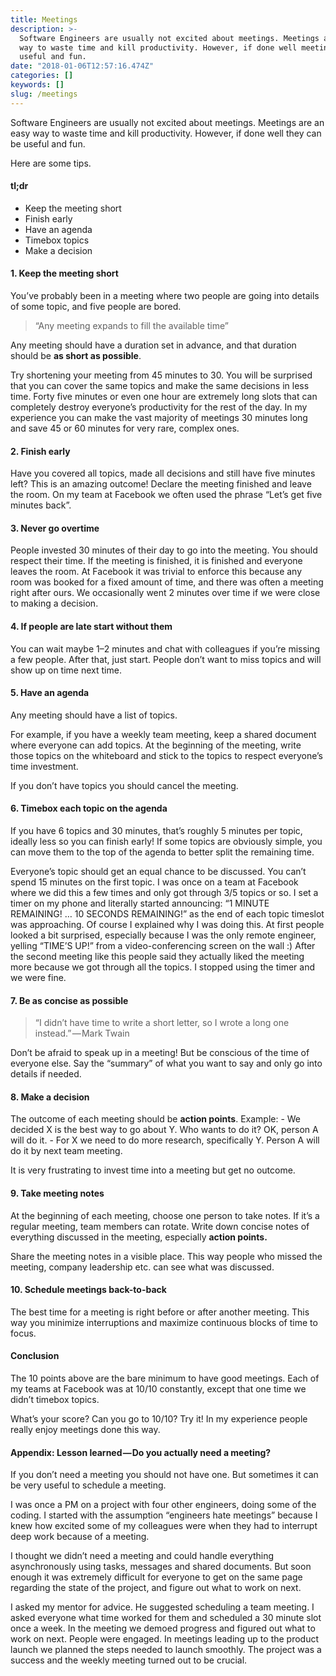 ```yaml
---
title: Meetings
description: >-
  Software Engineers are usually not excited about meetings. Meetings are an easy
  way to waste time and kill productivity. However, if done well meetings can be
  useful and fun.
date: "2018-01-06T12:57:16.474Z"
categories: []
keywords: []
slug: /meetings
---
```


Software Engineers are usually not excited about meetings. Meetings are an easy way to waste time and kill productivity. However, if done well they can be useful and fun.

Here are some tips.

#### tl;dr

- Keep the meeting short
- Finish early
- Have an agenda
- Timebox topics
- Make a decision

#### 1. Keep the meeting short

You’ve probably been in a meeting where two people are going into details of some topic, and five people are bored.

> “Any meeting expands to fill the available time”

Any meeting should have a duration set in advance, and that duration should be **as short as possible**.

Try shortening your meeting from 45 minutes to 30. You will be surprised that you can cover the same topics and make the same decisions in less time. Forty five minutes or even one hour are extremely long slots that can completely destroy everyone’s productivity for the rest of the day. In my experience you can make the vast majority of meetings 30 minutes long and save 45 or 60 minutes for very rare, complex ones.

#### 2. Finish early

Have you covered all topics, made all decisions and still have five minutes left? This is an amazing outcome! Declare the meeting finished and leave the room. On my team at Facebook we often used the phrase “Let’s get five minutes back”.

#### 3. Never go overtime

People invested 30 minutes of their day to go into the meeting. You should respect their time. If the meeting is finished, it is finished and everyone leaves the room. At Facebook it was trivial to enforce this because any room was booked for a fixed amount of time, and there was often a meeting right after ours. We occasionally went 2 minutes over time if we were close to making a decision.

#### 4. If people are late start without them

You can wait maybe 1–2 minutes and chat with colleagues if you’re missing a few people. After that, just start. People don’t want to miss topics and will show up on time next time.

#### 5. Have an agenda

Any meeting should have a list of topics.

For example, if you have a weekly team meeting, keep a shared document where everyone can add topics. At the beginning of the meeting, write those topics on the whiteboard and stick to the topics to respect everyone’s time investment.

If you don’t have topics you should cancel the meeting.

#### 6. Timebox each topic on the agenda

If you have 6 topics and 30 minutes, that’s roughly 5 minutes per topic, ideally less so you can finish early! If some topics are obviously simple, you can move them to the top of the agenda to better split the remaining time.

Everyone’s topic should get an equal chance to be discussed. You can’t spend 15 minutes on the first topic. I was once on a team at Facebook where we did this a few times and only got through 3/5 topics or so. I set a timer on my phone and literally started announcing: “1 MINUTE REMAINING! … 10 SECONDS REMAINING!” as the end of each topic timeslot was approaching. Of course I explained why I was doing this. At first people looked a bit surprised, especially because I was the only remote engineer, yelling “TIME’S UP!” from a video-conferencing screen on the wall :) After the second meeting like this people said they actually liked the meeting more because we got through all the topics. I stopped using the timer and we were fine.

#### 7. Be as concise as possible

> “I didn’t have time to write a short letter, so I wrote a long one instead.” — Mark Twain

Don’t be afraid to speak up in a meeting! But be conscious of the time of everyone else. Say the “summary” of what you want to say and only go into details if needed.

#### 8. Make a decision

The outcome of each meeting should be **action points**. Example:
\- We decided X is the best way to go about Y. Who wants to do it? OK, person A will do it.
\- For X we need to do more research, specifically Y. Person A will do it by next team meeting.

It is very frustrating to invest time into a meeting but get no outcome.

#### 9. Take meeting notes

At the beginning of each meeting, choose one person to take notes. If it’s a regular meeting, team members can rotate. Write down concise notes of everything discussed in the meeting, especially **action points.**

Share the meeting notes in a visible place. This way people who missed the meeting, company leadership etc. can see what was discussed.

#### 10. Schedule meetings back-to-back

The best time for a meeting is right before or after another meeting. This way you minimize interruptions and maximize continuous blocks of time to focus.

#### Conclusion

The 10 points above are the bare minimum to have good meetings. Each of my teams at Facebook was at 10/10 constantly, except that one time we didn’t timebox topics.

What’s your score? Can you go to 10/10? Try it! In my experience people really enjoy meetings done this way.

#### Appendix: Lesson learned — Do you actually need a meeting?

If you don’t need a meeting you should not have one. But sometimes it can be very useful to schedule a meeting.

I was once a PM on a project with four other engineers, doing some of the coding. I started with the assumption “engineers hate meetings” because I knew how excited some of my colleagues were when they had to interrupt deep work because of a meeting.

I thought we didn’t need a meeting and could handle everything asynchronously using tasks, messages and shared documents. But soon enough it was extremely difficult for everyone to get on the same page regarding the state of the project, and figure out what to work on next.

I asked my mentor for advice. He suggested scheduling a team meeting. I asked everyone what time worked for them and scheduled a 30 minute slot once a week. In the meeting we demoed progress and figured out what to work on next. People were engaged. In meetings leading up to the product launch we planned the steps needed to launch smoothly. The project was a success and the weekly meeting turned out to be crucial.
